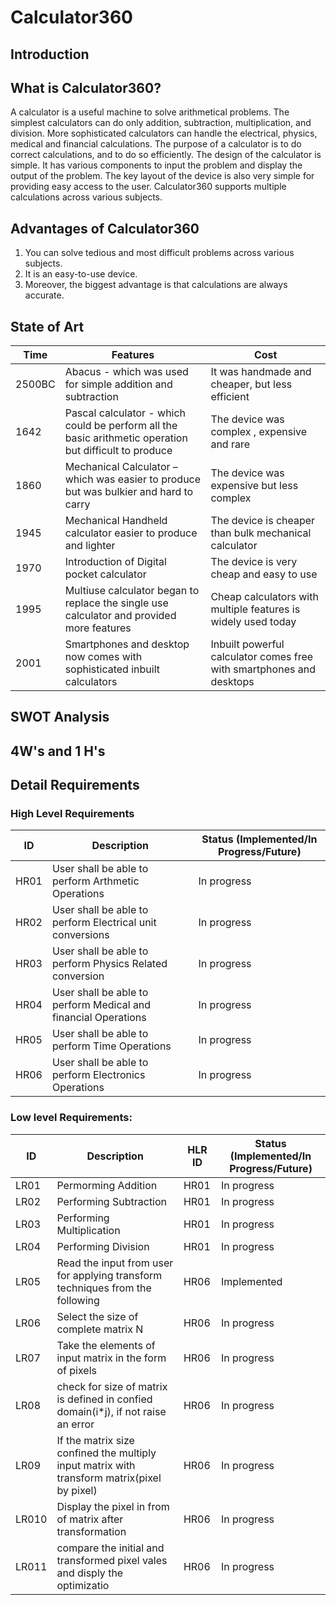 # Calculator360

## Introduction
## What is Calculator360?
A calculator is a useful machine to solve arithmetical problems. The simplest calculators can do only addition, subtraction, multiplication, and division. More sophisticated calculators can handle the electrical, physics, medical and financial calculations. The purpose of a calculator is to do correct calculations, and to do so efficiently. The design of the calculator is simple. It has various components to input the problem and display the output of the problem. The key layout of the device is also very simple for providing easy access to the user. Calculator360 supports multiple calculations across various subjects.
## Advantages of Calculator360
1. You can solve tedious and most difficult problems across various subjects.
2. It is an easy-to-use device.
3. Moreover, the biggest advantage is that calculations are always accurate.



## State of Art
|   Time        |   Features |      Cost   |
| ---------------|------------|-------------|
|  2500BC       | Abacus - which was used for simple addition and subtraction|It was handmade and cheaper, but less efficient  |                                       
|  1642         | Pascal calculator - which could be perform all the basic arithmetic operation but difficult to produce | The device was complex , expensive and rare |
|  1860         | Mechanical Calculator – which was easier to produce but was bulkier and hard to carry | The device was expensive but less complex |
|  1945         | Mechanical Handheld calculator easier to produce and lighter  | The device is cheaper than bulk mechanical calculator|
|  1970         |  Introduction of Digital pocket calculator  | The device is very cheap and easy to use|
|  1995         | Multiuse calculator began to replace the single use calculator and provided more features | Cheap calculators with multiple features is widely used today|
|  2001         | Smartphones and desktop now comes with sophisticated inbuilt calculators |  Inbuilt powerful calculator comes free with smartphones and desktops |

## SWOT Analysis

## 4W's and 1 H's

## Detail Requirements
### High Level Requirements 
| ID | Description | Status (Implemented/In Progress/Future) | 
| ----- | ----- | ---------|
| HR01 | User shall be able to perform Arthmetic Operations |In progress | 
| HR02 | User shall be able to perform Electrical unit conversions | In progress |
| HR03 | User shall be able to perform Physics Related conversion | In progress |
| HR04 | User shall be able to perform Medical and financial Operations | In progress|
| HR05 | User shall be able to perform Time Operations |In progress | 
| HR06 | User shall be able to perform  Electronics Operations |In progress| 

### Low level Requirements:
| ID | Description | HLR ID | Status (Implemented/In Progress/Future) |
| ------ | --------- | ------ | ----- |
| LR01 | Permorming Addition | HR01 |  In progress  |
| LR02 | Performing Subtraction | HR01 |  In progress |
| LR03 | Performing Multiplication | HR01 |  In progress  |
| LR04 | Performing Division | HR01 |  In progress  |
| LR05 | Read the input from user for applying transform techniques from the following | HR06 |  Implemented   |
| LR06 | Select the size of complete matrix N  | HR06 |  In progress  |
| LR07 | Take the elements of input matrix in the form of pixels | HR06 |  In progress  |
| LR08 | check for size of matrix is defined in confied domain(i*j), if not raise an error  | HR06 |  In progress  |
| LR09 | If the matrix size confined the multiply input matrix with transform matrix(pixel by pixel) | HR06 |  In progress  |
| LR010| Display the pixel in from of matrix after transformation | HR06 |  In progress  |
| LR011| compare the initial and transformed pixel vales and disply the optimizatio | HR06 |  In progress  |



